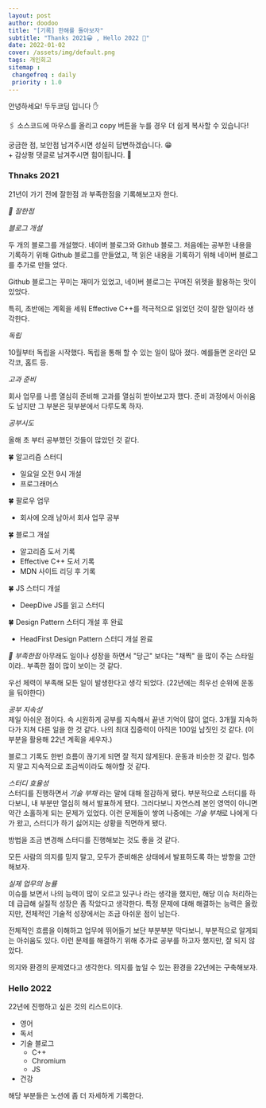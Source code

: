 ```yaml
---
layout: post
author: doodoo
title: "[기록] 한해를 돌아보자"
subtitle: "Thanks 2021😀 , Hello 2022 🤗"
date: 2022-01-02
cover: /assets/img/default.png
tags: 개인회고
sitemap :
 changefreq : daily
 priority : 1.0
---
```

안녕하세요! <span class="doodoo">두두코딩</span> 입니다 ✋ <br>

🖇 소스코드에 마우스를 올리고 <span class="tip">copy</span> 버튼을 누를 경우 더 쉽게 복사할 수 있습니다! 

궁금한 점, 보안점 남겨주시면 성실히 답변하겠습니다. 😁 <br>
\+ 감상평 댓글로 남겨주시면 힘이됩니다. 🙇

### Thnaks 2021
21년이 가기 전에 잘한점 과 부족한점을 기록해보고자 한다.

*🌱 잘한점*

*블로그 개설*

두 개의 블로그를 개설했다. 네이버 블로그와 Github 블로그. 처음에는 공부한 내용을 기록하기 위해 Github 블로그를 만들었고, 책 읽은 내용을 기록하기 위해 네이버 블로그를 추가로 만들 었다.

Github 블로그는 꾸미는 재미가 있었고, 네이버 블로그는 꾸며진 위젯을 활용하는 맛이 있었다.

특히, 초반에는 계획을 세워 Effective C++를 적극적으로 읽었던 것이 잘한 일이라 생각한다.

*독립*

10월부터 독립을 시작했다. 독립을 통해 할 수 있는 일이 많아 졌다. 예를들면 온라인 모각코, 홈트 등.

*고과 준비*

회사 업무를 나름 열심히 준비해 고과를 열심히 받아보고자 했다. 준비 과정에서 아쉬움도 남지만 그 부분은 뒷부분에서 다루도록 하자.

*공부시도*

올해 초 부터 공부했던 것들이 많았던 것 같다.

🍀 알고리즘 스터디
- 일요일 오전 9시 개설
- 프로그래머스

🍀 팔로우 업무
- 회사에 오래 남아서 회사 업무 공부

🍀 블로그 개설
- 알고리즘 도서 기록
- Effective C++ 도서 기록
- MDN 사이트 리딩 후 기록

🍀 JS 스터디 개설
- DeepDive JS를 읽고 스터디

🍀 Design Pattern 스터디 개설 후 완료
- HeadFirst Design Pattern 스터디 개설 완료

*🌱 부족한점*
아무래도 일이나 성장을 하면서 "당근" 보다는 "채찍" 을 많이 주는 스타일이라.. 부족한 점이 많이 보이는 것 같다.

우선 체력이 부족해 모든 일이 발생한다고 생각 되었다. (22년에는 최우선 순위에 운동을 둬야한다)

*공부 지속성*<br>
제일 아쉬운 점이다. 속 시원하게 공부를 지속해서 끝낸 기억이 많이 없다. 3개월 지속하다가 지쳐 다른 일을 한 것 같다. 나의 최대 집중력이 아직은 100일 남짓인 것 같다. (이 부분을 활용해 22년 계획을 세우자.)

블로그 기록도 한번 흐름이 끊기게 되면 잘 적지 않게된다. 운동과 비슷한 것 같다. 멈추지 말고 지속적으로 조금씩이라도 해야할 것 같다.

*스터디 효율성*<br>
스터디를 진행하면서 *기술 부채* 라는 말에 대해 절감하게 됐다. 부분적으로 스터디를 하다보니, 내 부분만 열심히 해서 발표하게 됐다. 그러다보니 자연스레 본인 영역이 아니면 약간 소홀하게 되는 문제가 있었다. 이런 문제들이 쌓여 나중에는 *기술 부채*로 나에게 다가 왔고, 스터디가 하기 싫어지는 상황을 직면하게 됐다.

방법을 조금 변경해 스터디를 진행해보는 것도 좋을 것 같다.

모든 사람의 의지를 믿지 말고, 모두가 준비해온 상태에서 발표하도록 하는 방향을 고안해보자.

*실제 업무의 능률*<br>
이슈를 보면서 나의 능력이 많이 오르고 있구나 라는 생각을 했지만, 해당 이슈 처리하는데 급급해 실질적 성장은 좀 작았다고 생각한다. 특정 문제에 대해 해결하는 능력은 올랐지만, 전체적인 기술적 성장에서는 조금 아쉬운 점이 남는다.

전체적인 흐름을 이해하고 업무에 뛰어들기 보단 부분부분 막다보니, 부분적으로 알게되는 아쉬움도 있다. 이런 문제를 해결하기 위해 추가로 공부를 하고자 했지만, 잘 되지 않았다.

의지와 환경의 문제였다고 생각한다. 의지를 높일 수 있는 환경을 22년에는 구축해보자.

### Hello 2022
22년에 진행하고 싶은 것의 리스트이다.

- 영어
- 독서
- 기술 블로그
	- C++
	- Chromium
	- JS
- 건강

해당 부분들은 노션에 좀 더 자세하게 기록한다.
